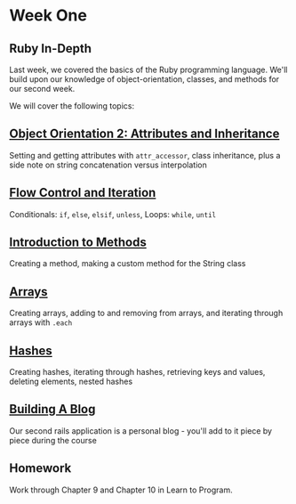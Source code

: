 # Week One

## Ruby In-Depth
Last week, we covered the basics of the Ruby programming language. We'll build upon our knowledge of object-orientation, classes, and methods for our second week.

We will cover the following topics:

## [Object Orientation 2: Attributes and Inheritance](/lessons/02_attributes_inheritance.md)
Setting and getting attributes with `attr_accessor`, class inheritance, plus a side note on string concatenation versus interpolation

## [Flow Control and Iteration](/lessons/02_conditionals_and_loops.md)
Conditionals: `if`, `else`, `elsif`, `unless`, Loops: `while`, `until`

## [Introduction to Methods](/lessons/02_methods.md)
Creating a method, making a custom method for the String class

## [Arrays](/lessons/02_arrays.md)
Creating arrays, adding to and removing from arrays, and iterating through arrays with `.each`

## [Hashes](/lessons/02_hashes.md)
Creating hashes, iterating through hashes, retrieving keys and values, deleting elements, nested hashes

## [Building A Blog](/lessons/02_blog.md)  
Our second rails application is a personal blog - you'll add to it piece by piece during the course

## Homework
Work through Chapter 9 and Chapter 10 in Learn to Program.